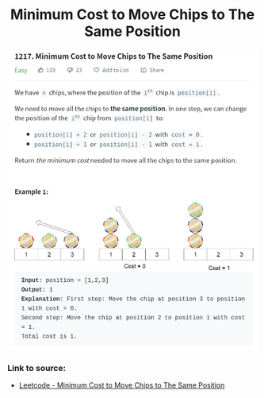 <h1 align="center">Minimum Cost to Move Chips to The Same Position</h1>

![alt text](https://raw.githubusercontent.com/matthew01lokiet/Github-repos-images/main/Algs/Maths/fgblQgUE_o.png)


### Link to source: 
- <a href="https://leetcode.com/problems/minimum-cost-to-move-chips-to-the-same-position/">Leetcode - Minimum Cost to Move Chips to The Same Position</a>

